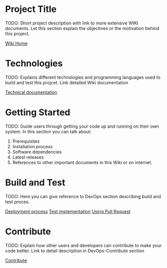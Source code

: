 # Project Title

TODO: Short project description with link to more extensive WIKI documents. Let this section explain the objectives or the motivation behind this project.

[Wiki Home](Home.md)

# Technologies

TODO: Explains different technologies and programming languages used to build and test this projcet. Link detailed Wiki documentation

[Technical documentation](Technical/Technical.md)

# Getting Started

TODO: Guide users through getting your code up and running on their own system. In this section you can talk about:

1. Prerequisites
2. Installation process
3. Software dependencies
4. Latest releases
5. References to other important documents in this Wiki or on internet.

# Build and Test
TODO: Here you can give reference to DevOps section describing build and test proces.

[Deployment process](Technical/DevOps/DevOps-Deployment.md)
[Test implementation](Technical/DevOps/DevOps-Test.md)
[Using Pull Request](Technical/DevOps/DevOps-Pull-Requests.md)

# Contribute

TODO: Explain how other users and developers can contribute to make your code better. Link to detail description in DevOps-Contribute section

[Contribute](Technical/DevOps/DevOps-Contribute.md)